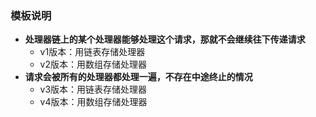 ### 模板说明
- **处理器链上的某个处理器能够处理这个请求，那就不会继续往下传递请求**
    - v1版本：用链表存储处理器
    - v2版本：用数组存储处理器
- **请求会被所有的处理器都处理一遍，不存在中途终止的情况**
    - v3版本：用链表存储处理器
    - v4版本：用数组存储处理器